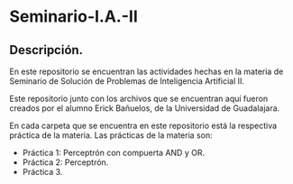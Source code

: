 # Seminario-I.A.-II

## Descripción.

En este repositorio se encuentran las actividades hechas en la materia de Seminario de Solución de Problemas de Inteligencia Artificial II.

Este repositorio junto con los archivos que se encuentran aquí fueron creados por el alumno Erick Bañuelos, de la Universidad de Guadalajara.

En cada carpeta que se encuentra en este repositorio está la respectiva práctica de la materia.
Las prácticas de la materia son:

 - Práctica 1: Perceptrón con compuerta AND y OR.
 - Práctica 2: Perceptrón.
 - Práctica 3.
